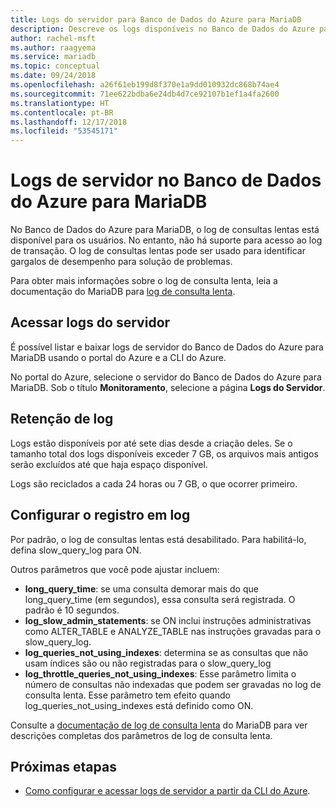 ```yaml
---
title: Logs do servidor para Banco de Dados do Azure para MariaDB
description: Descreve os logs disponíveis no Banco de Dados do Azure para MariaDB para os parâmetros disponíveis para habilitar níveis de log diferentes.
author: rachel-msft
ms.author: raagyema
ms.service: mariadb
ms.topic: conceptual
ms.date: 09/24/2018
ms.openlocfilehash: a26f61eb199d8f370e1a9dd010932dc868b74ae4
ms.sourcegitcommit: 71ee622bdba6e24db4d7ce92107b1ef1a4fa2600
ms.translationtype: HT
ms.contentlocale: pt-BR
ms.lasthandoff: 12/17/2018
ms.locfileid: "53545171"
---
```

# <a name="server-logs-in-azure-database-for-mariadb"></a>Logs de servidor no Banco de Dados do Azure para MariaDB
No Banco de Dados do Azure para MariaDB, o log de consultas lentas está disponível para os usuários. No entanto, não há suporte para acesso ao log de transação. O log de consultas lentas pode ser usado para identificar gargalos de desempenho para solução de problemas.

Para obter mais informações sobre o log de consulta lenta, leia a documentação do MariaDB para [log de consulta lenta](https://mariadb.com/kb/en/library/slow-query-log-overview/).

## <a name="access-server-logs"></a>Acessar logs do servidor
É possível listar e baixar logs de servidor do Banco de Dados do Azure para MariaDB usando o portal do Azure e a CLI do Azure.

No portal do Azure, selecione o servidor do Banco de Dados do Azure para MariaDB. Sob o título **Monitoramento**, selecione a página **Logs do Servidor**.

<!-- For more information on Azure CLI, see [Configure and access server logs using Azure CLI](howto-configure-server-logs-in-cli.md).-->

## <a name="log-retention"></a>Retenção de log
Logs estão disponíveis por até sete dias desde a criação deles. Se o tamanho total dos logs disponíveis exceder 7 GB, os arquivos mais antigos serão excluídos até que haja espaço disponível.

Logs são reciclados a cada 24 horas ou 7 GB, o que ocorrer primeiro.

## <a name="configure-logging"></a>Configurar o registro em log
Por padrão, o log de consultas lentas está desabilitado. Para habilitá-lo, defina slow_query_log para ON.

Outros parâmetros que você pode ajustar incluem:

- **long_query_time**: se uma consulta demorar mais do que long_query_time (em segundos), essa consulta será registrada. O padrão é 10 segundos.
- **log_slow_admin_statements**: se ON inclui instruções administrativas como ALTER_TABLE e ANALYZE_TABLE nas instruções gravadas para o slow_query_log.
- **log_queries_not_using_indexes**: determina se as consultas que não usam índices são ou não registradas para o slow_query_log
- **log_throttle_queries_not_using_indexes**: Esse parâmetro limita o número de consultas não indexadas que podem ser gravadas no log de consulta lenta. Esse parâmetro tem efeito quando log_queries_not_using_indexes está definido como ON.

Consulte a [documentação de log de consulta lenta](https://mariadb.com/kb/en/library/slow-query-log-overview/) do MariaDB para ver descrições completas dos parâmetros de log de consulta lenta.

## <a name="next-steps"></a>Próximas etapas
- [Como configurar e acessar logs de servidor a partir da CLI do Azure](howto-configure-server-logs-portal.md).
